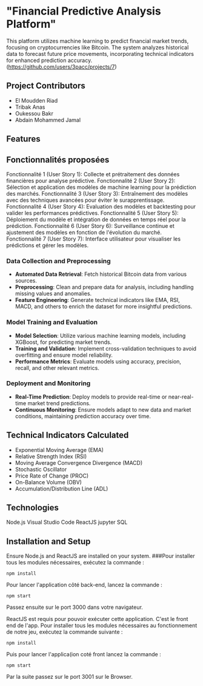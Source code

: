 # "Financial Predictive Analysis Platform"
This platform utilizes machine learning to predict financial market trends, focusing on cryptocurrencies like Bitcoin. The system analyzes historical data to forecast future price movements, incorporating technical indicators for enhanced prediction accuracy.
(https://github.com/users/3pacc/projects/7)

## Project Contributors

- El Moudden Riad
- Tribak Anas
- Oukessou Bakr
- Abdain Mohammed Jamal

## Features
## Fonctionnalités proposées

Fonctionnalité 1 (User Story 1): Collecte et prétraitement des données financières pour analyse prédictive.
Fonctionnalité 2 (User Story 2): Sélection et application des modèles de machine learning pour la prédiction des marchés.
Fonctionnalité 3 (User Story 3): Entraînement des modèles avec des techniques avancées pour éviter le surapprentissage.
Fonctionnalité 4 (User Story 4): Evaluation des modèles et backtesting pour valider les performances prédictives.
Fonctionnalité 5 (User Story 5): Déploiement du modèle et intégration de données en temps réel pour la prédiction.
Fonctionnalité 6 (User Story 6): Surveillance continue et ajustement des modèles en fonction de l'évolution du marché.
Fonctionnalité 7 (User Story 7): Interface utilisateur pour visualiser les prédictions et gérer les modèles.

### Data Collection and Preprocessing
- **Automated Data Retrieval**: Fetch historical Bitcoin data from various sources.
- **Preprocessing**: Clean and prepare data for analysis, including handling missing values and anomalies.
- **Feature Engineering**: Generate technical indicators like EMA, RSI, MACD, and others to enrich the dataset for more insightful predictions.

### Model Training and Evaluation
- **Model Selection**: Utilize various machine learning models, including XGBoost, for predicting market trends.
- **Training and Validation**: Implement cross-validation techniques to avoid overfitting and ensure model reliability.
- **Performance Metrics**: Evaluate models using accuracy, precision, recall, and other relevant metrics.

### Deployment and Monitoring
- **Real-Time Prediction**: Deploy models to provide real-time or near-real-time market trend predictions.
- **Continuous Monitoring**: Ensure models adapt to new data and market conditions, maintaining prediction accuracy over time.

## Technical Indicators Calculated

- Exponential Moving Average (EMA)
- Relative Strength Index (RSI)
- Moving Average Convergence Divergence (MACD)
- Stochastic Oscillator
- Price Rate of Change (PROC)
- On-Balance Volume (OBV)
- Accumulation/Distribution Line (ADL)
  
## Technologies

Node.js
Visual Studio Code
ReactJS
jupyter 
SQL
## Installation and Setup

Ensure Node.js and ReactJS are installed on your system.
###Pour installer tous les modules nécessaires, exécutez la commande :
```
npm install
```
Pour lancer l'application côté back-end, lancez la commande :
```
npm start
```
Passez ensuite sur le port 3000 dans votre navigateur.

ReactJS est requis pour pouvoir exécuter cette application. C'est le front end de l'app.
Pour installer tous les modules nécessaires au fonctionnement de notre jeu, exécutez la commande suivante :

```
npm install
```
Puis pour lancer l'applica(ion coté front lancez la commande :

```
npm start
```
Par la suite passez sur le port 3001 sur le Browser.






